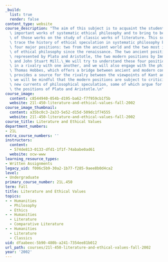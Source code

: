 ```yaml
---
_build:
  list: true
  render: false
content_type: website
course_description: "The aim of this subject is to acquaint the student with some\
  \ important works of systematic ethical philosophy and to bring to bear the viewpoint\
  \ of those works on the study of classic works of literature. This subject will\
  \ trace the history of ethical speculation in systematic philosophy by identifying\
  \ four major positions: two from the ancient world and the two most important traditions\
  \ of ethical philosophy since the renaissance. The two ancient positions will be\
  \ represented by Plato and Aristotle, the two modern positions by Immanuel Kant\
  \ and John Stuart Mill.\_We will try to understand these four positions as engaged\
  \ in a rivalry with one another, and we will also engage with the philosophy of\
  \ Thomas Hobbes, which offers a bridge between ancient and modern conceptions and\
  \ provides a source for the rivalry between the viewpoints of Kant and Mill.\_Further,\
  \ we will be mindful that the modern positions are subject to criticism today by\
  \ new currents of philosophical speculation, some of which argue for a return to\
  \ the positions of Plato and Aristotle.\n"
course_image:
  content: c8544940-054b-d195-ba62-f7f959cb1f5b
  website: 21l-450-literature-and-ethical-values-fall-2002
course_image_thumbnail:
  content: a35bc0c3-2a33-5e52-d15d-509dc1f74555
  website: 21l-450-literature-and-ethical-values-fall-2002
course_title: Literature and Ethical Values
department_numbers:
- 21L
extra_course_numbers: ''
instructors:
  content:
  - 574de813-0133-dfd1-1f1f-74ababe0ad61
  website: ocw-www
learning_resource_types:
- Written Assignments
legacy_uid: f006c5b9-30a2-1b77-f285-9aee8b0d4ca2
level:
- Undergraduate
primary_course_number: 21L.450
term: Fall
title: Literature and Ethical Values
topics:
- - Humanities
  - Philosophy
  - Ethics
- - Humanities
  - Literature
  - Comparative Literature
- - Humanities
  - Literature
  - Classics
uid: dfaabeec-5b90-480b-a241-7354ee81b012
url_path: courses/21l-450-literature-and-ethical-values-fall-2002
year: '2002'
---
```

